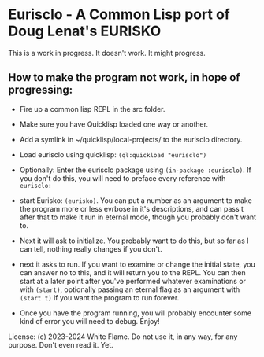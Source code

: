 # Eurisclo - A Common Lisp port of Doug Lenat's EURISKO

This is a work in progress. It doesn't work. It might progress.


## How to make the program not work, in hope of progressing:

* Fire up a common lisp REPL in the src folder.

* Make sure you have Quicklisp loaded one way or another.

* Add a symlink in ~/quicklisp/local-projects/ to the eurisclo directory.

* Load eurisclo using quicklisp: `(ql:quickload "eurisclo")`

* Optionally: Enter the eurisclo package using `(in-package :eurisclo)`. If you don't do this, you will need to preface every reference with `eurisclo:`

* start Eurisko: `(eurisko)`. You can put a number as an argument to make the program more or less evrbose in it's descriptions, and can pass t after that to make it run in eternal mode, though you probably don't want to.

* Next it will ask to initialize. You probably want to do this, but so far as I can tell, nothing really changes if you don't.

* next it asks to run. If you want to examine or change the initial state, you can answer no to this, and it will return you to the REPL. You can then start at a later point after you've performed whatever examinations or with `(start)`, optionally passing an eternal flag as an argument with `(start t)` if you want the program to run forever.

* Once you have the program running, you will probably encounter some kind of error you will need to debug. Enjoy!

License: (c) 2023-2024 White Flame. Do not use it, in any way, for any purpose. Don't even read it. Yet.
